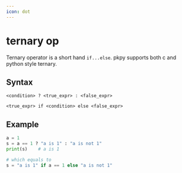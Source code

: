 ```yaml
---
icon: dot
---
```


# ternary op

Ternary operator is a short hand `if...else`.
pkpy supports both c and python style ternary.


## Syntax

```
<condition> ? <true_expr> : <false_expr>
```

```
<true_expr> if <condition> else <false_expr>
```

## Example

```python
a = 1
s = a == 1 ? "a is 1" : "a is not 1"
print(s)    # a is 1

# which equals to
s = "a is 1" if a == 1 else "a is not 1"
```
